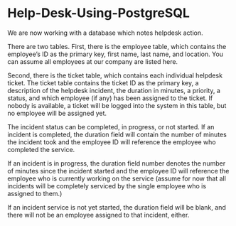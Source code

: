 # Help-Desk-Using-PostgreSQL
We are now working with a database which notes helpdesk action.  

There are two tables.  First, there is the employee table, which contains the employee’s ID as the primary key, first name, last name, and location.  You can assume all employees at our company are listed here.

Second, there is the ticket table, which contains each individual helpdesk ticket.  The ticket table contains the ticket ID as the primary key, a description of the helpdesk incident, the duration in minutes, a priority, a status, and which employee (if any) has been assigned to the ticket.  If nobody is available, a ticket will be logged into the system in this table, but no employee will be assigned yet.    

The incident status can be completed, in progress, or not started.  If an incident is completed, the duration field will contain the number of minutes the incident took and the employee ID will reference the employee who completed the service.  

If an incident is in progress, the duration field number denotes the number of minutes since the incident started and the employee ID will reference the employee who is currently working on the service (assume for now that all incidents will be completely serviced by the single employee who is assigned to them.)

If an incident service is not yet started, the duration field will be blank, and there will not be an employee assigned to that incident, either.
